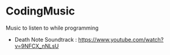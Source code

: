 # CodingMusic
Music to listen to while programming

- Death Note Soundtrack : https://www.youtube.com/watch?v=9NFCX_nNLsU
